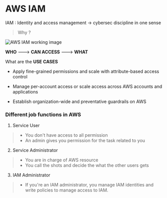 # AWS IAM

IAM : Identity and access management -> cybersec discipline in one sense

> Why ?

![AWS IAM working image](https://d1.awsstatic.com/product-marketing/IAM/iam-how-it-works-diagram.04a2c4e4a1e8848155840676fa97ff2146d19012.png)

**WHO** ---> **CAN ACCESS** ---> **WHAT**

What are the **USE CASES**

* Apply fine-grained permissions and scale with attribute-based access control

* Manage per-account access or scale access across AWS accounts and applications

* Establish organization-wide and preventative guardrails on AWS


### Different job functions in AWS 

1. Service User 
> * You don't have access to all permission
> * An admin gives you permission for the task related to you

2. Service Administrator
> * You are in charge of AWS resource 
> * You call the shots and decide the what the other users gets 

3. IAM Administrator
> *  If you're an IAM administrator, you manage IAM identities and write policies to manage access to IAM.


